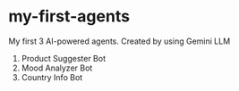 # my-first-agents
My first 3 AI-powered agents. Created by using Gemini LLM

1) Product Suggester Bot 
2) Mood Analyzer Bot
3) Country Info Bot
